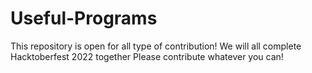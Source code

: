 # Useful-Programs

This repository is open for all type of contribution!
We will all complete Hacktoberfest 2022 together 
Please contribute whatever you can!
